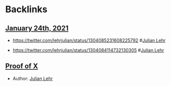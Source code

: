 
# Backlinks
## [January 24th, 2021](<January 24th, 2021.md>)
- https://twitter.com/lehrjulian/status/1304085231608225792 #[Julian Lehr](<Julian Lehr.md>)

- https://twitter.com/lehrjulian/status/1304084114732130305 #[Julian Lehr](<Julian Lehr.md>)

## [Proof of X](<Proof of X.md>)
- Author: [Julian Lehr](<Julian Lehr.md>)

